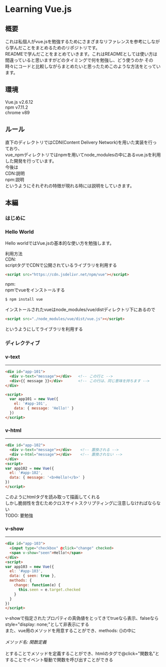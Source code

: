 # Learning Vue.js

## 概要
これは私個人がvue.jsを勉強するためにさまざまなリファレンスを参考にしながら学んだことをまとめるためのリポジトリです。  
READMEで学んだことをまとめていきます。これはREADMEとしては使い方は間違っていると思いますがどのタイミングで何を勉強し、どう使うのか
その時々にコードと比較しながらまとめたいと思ったためこのような方法をとっています。  

## 環境
Vue.js v2.6.12  
npm v7.11.2  
chrome v89  

## ルール
直下のディレクトリではCDN(Content Delivery Network)を用いた実装を行っており、  
vue_npmディレクトリではnpmを用いてnode_modulesの中にあるvue.jsを利用した開発を行っています。  
今後は  
CDN:説明  
npm:説明  
というようにそれぞれの特徴が現れる時には説明をしていきます。  

## 本編
### はじめに
### Hello World
Hello worldではVue.jsの基本的な使い方を勉強します。  

利用方法  
CDN:  
scriptタグでCDNで公開されているライブラリを利用する  
```html
<script src="https://cdn.jsdelivr.net/npm/vue"></script>
```

npm:  
npmでvueをインストールする  
```bash
$ npm install vue
```
インストールされたvueはnode_modules/vue/distディレクトリ下にあるので  
```html
<script src="./node_modules/vue/dist/vue.js"></script>
```
というようにしてライブラリを利用する  

### ディレクティブ
### v-text
---

```html
<div id="app-101">
  <div v-text="message"></div>   <!-- この行と -->
  <div>{{ message }}</div>       <!-- この行は、同じ意味を持ちます -->
</div>

<script>
  var app101 = new Vue({
    el: '#app-101',
    data: { message: 'Hello!' }
  })
</script>
```

### v-html
---

```html
<div id="app-102">
  <div v-text="message"></div>    <!-- 置換される -->
  <div v-html="message"></div>    <!-- 置換されない -->
</div>
<script>
var app102 = new Vue({
  el: '#app-102',
  data: { message: '<b>Hello!</b>' }
})
</script>
```

このようにhtmlタグを読み取って描画してくれる  
しかし脆弱性を含むためクロスサイトスクリプティングに注意しなければならない  
TODO: 要勉強

### v-show
---

```html
<div id="app-103">
  <input type="checkbox" @click="change" checked>
  <span v-show="seen">Hello!</span>
</div>
<script>
var app103 = new Vue({
  el: '#app-103',
  data: { seen: true },
  methods: {
    change: function(e) {
      this.seen = e.target.checked
    }
  }
})
</script>
```

v-showで指定されたプロパティの真偽値をとってきてtrueなら表示、falseならstyle="display: none;"として非表示にする  
また、vue用のメソッドを用意することができ、methods: {}の中に  
<br>
*メソッド名: 関数定義*  
<br>
とすることでメソッドを定義することができ、htmlのタグで@click="関数名"とすることでイベント駆動で関数を呼び出すことができる  